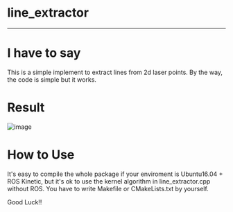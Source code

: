 # line_extractor
---
# I have to say
This is a simple implement to extract lines from 2d laser points. By the way, the code is simple but it works. 

# Result
![image](https://github.com/laujinseoi/line_extractor/blob/master/doc/lines.png)

# How to Use
It's easy to compile the whole package if your enviroment is Ubuntu16.04 + ROS Kinetic, but it's ok to use the kernel algorithm in 
line_extractor.cpp without ROS. You have to write Makefile or CMakeLists.txt by yourself.

Good Luck!!
